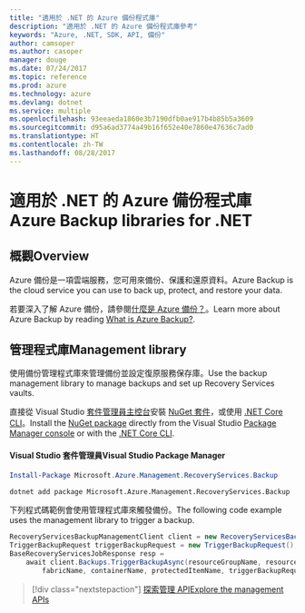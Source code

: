 ```yaml
---
title: "適用於 .NET 的 Azure 備份程式庫"
description: "適用於 .NET 的 Azure 備份程式庫參考"
keywords: "Azure, .NET, SDK, API, 備份"
author: camsoper
ms.author: casoper
manager: douge
ms.date: 07/24/2017
ms.topic: reference
ms.prod: azure
ms.technology: azure
ms.devlang: dotnet
ms.service: multiple
ms.openlocfilehash: 93eeaeda1860e3b7190dfb0ae917b4b85b5a3609
ms.sourcegitcommit: d95a6ad3774a49b16f652e40e7860e47636c7ad0
ms.translationtype: HT
ms.contentlocale: zh-TW
ms.lasthandoff: 08/28/2017
---
```

# <a name="azure-backup-libraries-for-net"></a><span data-ttu-id="937c6-104">適用於 .NET 的 Azure 備份程式庫</span><span class="sxs-lookup"><span data-stu-id="937c6-104">Azure Backup libraries for .NET</span></span>

## <a name="overview"></a><span data-ttu-id="937c6-105">概觀</span><span class="sxs-lookup"><span data-stu-id="937c6-105">Overview</span></span>

<span data-ttu-id="937c6-106">Azure 備份是一項雲端服務，您可用來備份、保護和還原資料。</span><span class="sxs-lookup"><span data-stu-id="937c6-106">Azure Backup is the cloud service you can use to back up, protect, and restore your data.</span></span>

<span data-ttu-id="937c6-107">若要深入了解 Azure 備份，請參閱[什麼是 Azure 備份？](/azure/backup/backup-introduction-to-azure-backup)。</span><span class="sxs-lookup"><span data-stu-id="937c6-107">Learn more about Azure Backup by reading [What is Azure Backup?](/azure/backup/backup-introduction-to-azure-backup).</span></span>

## <a name="management-library"></a><span data-ttu-id="937c6-108">管理程式庫</span><span class="sxs-lookup"><span data-stu-id="937c6-108">Management library</span></span>

<span data-ttu-id="937c6-109">使用備份管理程式庫來管理備份並設定復原服務保存庫。</span><span class="sxs-lookup"><span data-stu-id="937c6-109">Use the backup management library to manage backups and set up Recovery Services vaults.</span></span>

<span data-ttu-id="937c6-110">直接從 Visual Studio [套件管理員主控台][PackageManager]安裝 [NuGet 套件](https://www.nuget.org/packages/Microsoft.Azure.Management.RecoveryServices.Backup)，或使用 [.NET Core CLI][DotNetCLI]。</span><span class="sxs-lookup"><span data-stu-id="937c6-110">Install the [NuGet package](https://www.nuget.org/packages/Microsoft.Azure.Management.RecoveryServices.Backup) directly from the Visual Studio [Package Manager console][PackageManager] or with the [.NET Core CLI][DotNetCLI].</span></span>

#### <a name="visual-studio-package-manager"></a><span data-ttu-id="937c6-111">Visual Studio 套件管理員</span><span class="sxs-lookup"><span data-stu-id="937c6-111">Visual Studio Package Manager</span></span>

```powershell
Install-Package Microsoft.Azure.Management.RecoveryServices.Backup
```

```bash
dotnet add package Microsoft.Azure.Management.RecoveryServices.Backup
```

<span data-ttu-id="937c6-112">下列程式碼範例會使用管理程式庫來觸發備份。</span><span class="sxs-lookup"><span data-stu-id="937c6-112">The following code example uses the management library to trigger a backup.</span></span>

```csharp
RecoveryServicesBackupManagementClient client = new RecoveryServicesBackupManagementClient(credentials);
TriggerBackupRequest triggerBackupRequest = new TriggerBackupRequest();
BaseRecoveryServicesJobResponse resp =
    await client.Backups.TriggerBackupAsync(resourceGroupName, resourceName, null,
        fabricName, containerName, protectedItemName, triggerBackupRequest);
```

> [!div class="nextstepaction"]
> [<span data-ttu-id="937c6-113">探索管理 API</span><span class="sxs-lookup"><span data-stu-id="937c6-113">Explore the management APIs</span></span>](/dotnet/api/overview/azure/backup/management)

[PackageManager]: https://docs.microsoft.com/nuget/tools/package-manager-console
[DotNetCLI]: https://docs.microsoft.com/dotnet/core/tools/dotnet-add-package
